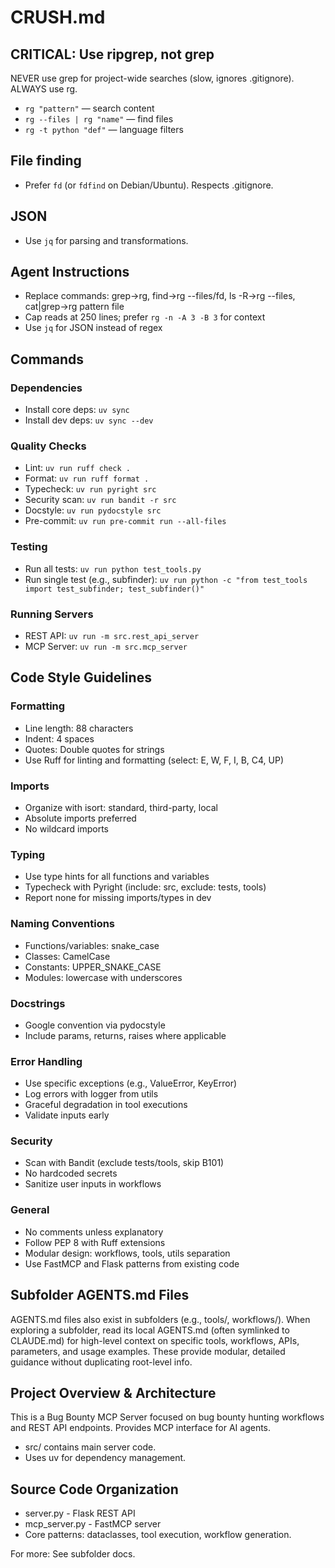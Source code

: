 # CRUSH.md

## CRITICAL: Use ripgrep, not grep

NEVER use grep for project-wide searches (slow, ignores .gitignore). ALWAYS use rg.

- `rg "pattern"` — search content
- `rg --files | rg "name"` — find files
- `rg -t python "def"` — language filters

## File finding

- Prefer `fd` (or `fdfind` on Debian/Ubuntu). Respects .gitignore.

## JSON

- Use `jq` for parsing and transformations.

## Agent Instructions

- Replace commands: grep→rg, find→rg --files/fd, ls -R→rg --files, cat|grep→rg pattern file
- Cap reads at 250 lines; prefer `rg -n -A 3 -B 3` for context
- Use `jq` for JSON instead of regex

## Commands

### Dependencies
- Install core deps: `uv sync`
- Install dev deps: `uv sync --dev`

### Quality Checks
- Lint: `uv run ruff check .`
- Format: `uv run ruff format .`
- Typecheck: `uv run pyright src`
- Security scan: `uv run bandit -r src`
- Docstyle: `uv run pydocstyle src`
- Pre-commit: `uv run pre-commit run --all-files`

### Testing
- Run all tests: `uv run python test_tools.py`
- Run single test (e.g., subfinder): `uv run python -c "from test_tools import test_subfinder; test_subfinder()"`

### Running Servers
- REST API: `uv run -m src.rest_api_server`
- MCP Server: `uv run -m src.mcp_server`

## Code Style Guidelines

### Formatting
- Line length: 88 characters
- Indent: 4 spaces
- Quotes: Double quotes for strings
- Use Ruff for linting and formatting (select: E, W, F, I, B, C4, UP)

### Imports
- Organize with isort: standard, third-party, local
- Absolute imports preferred
- No wildcard imports

### Typing
- Use type hints for all functions and variables
- Typecheck with Pyright (include: src, exclude: tests, tools)
- Report none for missing imports/types in dev

### Naming Conventions
- Functions/variables: snake_case
- Classes: CamelCase
- Constants: UPPER_SNAKE_CASE
- Modules: lowercase with underscores

### Docstrings
- Google convention via pydocstyle
- Include params, returns, raises where applicable

### Error Handling
- Use specific exceptions (e.g., ValueError, KeyError)
- Log errors with logger from utils
- Graceful degradation in tool executions
- Validate inputs early

### Security
- Scan with Bandit (exclude tests/tools, skip B101)
- No hardcoded secrets
- Sanitize user inputs in workflows

### General
- No comments unless explanatory
- Follow PEP 8 with Ruff extensions
- Modular design: workflows, tools, utils separation
- Use FastMCP and Flask patterns from existing code

## Subfolder AGENTS.md Files
AGENTS.md files also exist in subfolders (e.g., tools/, workflows/). When exploring a subfolder, read its local AGENTS.md (often symlinked to CLAUDE.md) for high-level context on specific tools, workflows, APIs, parameters, and usage examples. These provide modular, detailed guidance without duplicating root-level info.

## Project Overview & Architecture
This is a Bug Bounty MCP Server focused on bug bounty hunting workflows and REST API endpoints. Provides MCP interface for AI agents.

- src/ contains main server code.
- Uses uv for dependency management.

## Source Code Organization
- server.py - Flask REST API
- mcp_server.py - FastMCP server
- Core patterns: dataclasses, tool execution, workflow generation.

For more: See subfolder docs.
